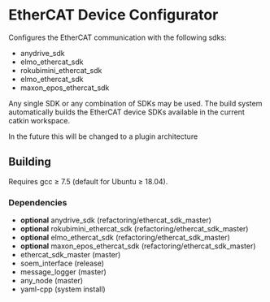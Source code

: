# EtherCAT Device Configurator
Configures the EtherCAT communication with the following sdks:

- anydrive_sdk
- elmo_ethercat_sdk
- rokubimini_ethercat_sdk
- elmo_ethercat_sdk 
- maxon_epos_ethercat_sdk

Any single SDK or any combination of SDKs may be used.
The build system automatically builds the EtherCAT device SDKs available in the current catkin workspace.

In the future this will be changed to a plugin architecture

## Building
Requires gcc ≥ 7.5 (default for Ubuntu ≥ 18.04).

### Dependencies
- __optional__ anydrive_sdk (refactoring/ethercat_sdk_master)
- __optional__ rokubimini_ethercat_sdk (refactoring/ethercat_sdk_master)
- __optional__ elmo_ethercat_sdk (refactoring/ethercat_sdk_master)
- __optional__ maxon_epos_ethercat_sdk (refactoring/ethercat_sdk_master)
- ethercat_sdk_master (master)
- soem_interface (release)
- message_logger (master)
- any_node (master)
- yaml-cpp (system install)
